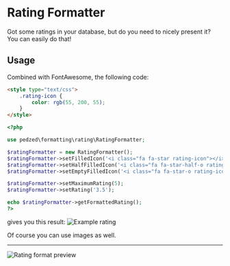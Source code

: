 # Rating Formatter

Got some ratings in your database, but do you need to nicely present it? You can easily do that!

## Usage
Combined with FontAwesome, the following code:
```html
<style type="text/css">
    .rating-icon {
        color: rgb(55, 200, 55);
    }
</style>
```

```php
<?php

use pedzed\formatting\rating\RatingFormatter;

$ratingFormatter = new RatingFormatter();
$ratingFormatter->setFilledIcon('<i class="fa fa-star rating-icon"></i>');
$ratingFormatter->setHalfFilledIcon('<i class="fa fa-star-half-o rating-icon"></i>');
$ratingFormatter->setEmptyFilledIcon('<i class="fa fa-star-o rating-icon"></i>');

$ratingFormatter->setMaximumRating(5);
$ratingFormatter->setRating('3.5');

echo $ratingFormatter->getFormattedRating();
?>
```
gives you this result:
![Example rating](https://i.imgur.com/N42rxo4.png)

Of course you can use images as well.

---------------

![Rating format preview](https://i.imgur.com/kosdIce.png)
